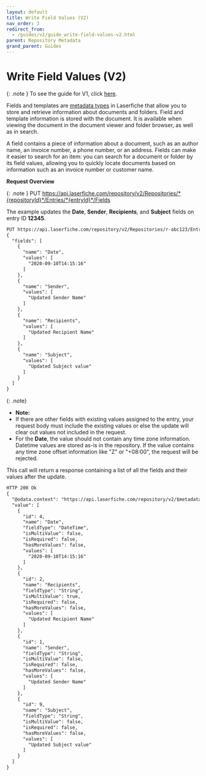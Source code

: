 ```yaml
---
layout: default
title: Write Field Values (V2)
nav_order: 3
redirect_from:
  - /guides/v2/guide_write-field-values-v2.html
parent: Repository Metadata
grand_parent: Guides
---
```


<!--© 2024 Laserfiche.
See LICENSE-DOCUMENTATION and LICENSE-CODE in the project root for license information.-->

# Write Field Values (V2)

{: .note }
To see the guide for V1, click [here](../guide_write-field-values/).

Fields and templates are [metadata types](https://doc.laserfiche.com/laserfiche.documentation/en-us/Default.htm#Fields_and_Templates.htm) in Laserfiche that allow you to store and retrieve information about documents and folders. Field and template information is stored with the document. It is available when viewing the document in the document viewer and folder browser, as well as in search.

A field contains a piece of information about a document, such as an author name, an invoice number, a phone number, or an address. Fields can make it easier to search for an item: you can search for a document or folder by its field values, allowing you to quickly locate documents based on information such as an invoice number or customer name.

**Request Overview**

{: .note }
PUT https://api.laserfiche.com/repository/v2/Repositories/*{repositoryId}*/Entries/*{entryId}*/Fields

The example updates the **Date**, **Sender**, **Recipients**, and **Subject** fields on entry ID **12345**.

```xml
PUT https://api.laserfiche.com/repository/v2/Repositories/r-abc123/Entries/12345/Fields
{
  "fields": [
    {
      "name": "Date",
      "values": [
        "2020-09-10T14:15:16"
      ]
    },
    {
      "name": "Sender",
      "values": [
        "Updated Sender Name"
      ]
    },
    {
      "name": "Recipients",
      "values": [
        "Updated Recipient Name"
      ]
    },
    {
      "name": "Subject",
      "values": [
        "Updated Subject value"
      ]
    }
  ]
}
```

{: .note}

- **Note:**
- If there are other fields with existing values assigned to the entry, your request body must include the existing values or else the update will clear out values not included in the request.
- For the **Date**, the value should not contain any time zone information. Datetime values are stored as-is in the repository. If the value contains any time zone offset information like "Z" or "+08:00", the request will be rejected.

This call will return a response containing a list of all the fields and their values after the update.

```xml
HTTP 200 Ok
{
  "@odata.context": "https://api.laserfiche.com/repository/v2/$metadata#Collection(Laserfiche.Repository.Field)",
  "value": [
    {
      "id": 4,
      "name": "Date",
      "fieldType": "DateTime",
      "isMultiValue": false,
      "isRequired": false,
      "hasMoreValues": false,
      "values": [
        "2020-09-10T14:15:16"
      ]
    },
    {
      "id": 2,
      "name": "Recipients",
      "fieldType": "String",
      "isMultiValue": true,
      "isRequired": false,
      "hasMoreValues": false,
      "values": [
        "Updated Recipient Name"
      ]
    },
    {
      "id": 1,
      "name": "Sender",
      "fieldType": "String",
      "isMultiValue": false,
      "isRequired": false,
      "hasMoreValues": false,
      "values": [
        "Updated Sender Name"
      ]
    },
    {
      "id": 9,
      "name": "Subject",
      "fieldType": "String",
      "isMultiValue": false,
      "isRequired": false,
      "hasMoreValues": false,
      "values": [
        "Updated Subject value"
      ]
    }
  ]
}
```

